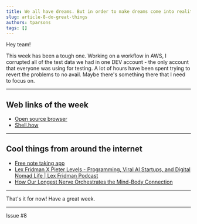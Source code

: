 ```yaml
---
title: We all have dreams. But in order to make dreams come into reality, it takes an awful lot of determination, dedication, self-discipline, and effort. - Jesse Owens
slug: article-8-do-great-things
authors: tparsons
tags: []
---
```

Hey team!

This week has been a tough one. Working on a workflow in AWS, I corrupted all of the test data we had in one DEV account - the only account that everyone was using for testing. A lot of hours have been spent trying to revert the problems to no avail. Maybe there's something there that I need to focus on. 
<!-- truncate -->

---

## Web links of the week
- [Open source browser](https://zen-browser.app/)
- [Shell.how](https://www.shell.how/)

---

## Cool things from around the internet
- [Free note taking app](https://www.appflowy.io/)
- [Lex Fridman X Pieter Levels - Programming, Viral AI Startups, and Digital Nomad Life | Lex Fridman Podcast](https://youtu.be/oFtjKbXKqbg?si=hb7CUr_h8RO3Ah1m)
- [How Our Longest Nerve Orchestrates the Mind-Body Connection](https://www.quantamagazine.org/how-our-longest-nerve-orchestrates-the-mind-body-connection-20240826/#:~:text=How%20Our%20Longest%20Nerve%20Orchestrates%20the%20Mind%2DBody%20Connection,-By%20R.&text=Like%20a%20highway%20system%2C%20the,as%20mood%2C%20pleasure%20and%20fear.)
---

That's it for now! Have a great week.

---

Issue #8
